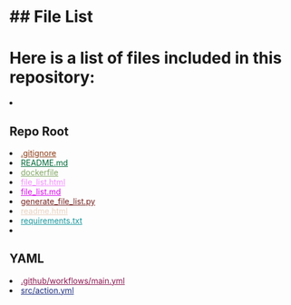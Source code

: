 # ## File List

# Here is a list of files included in this repository:

<li><h2>Repo Root</h2></li>
<li><a href="https://github.com/Nick2bad4u/generate-repo-file-list/blob/main/.gitignore" style="color: #8c3912;">.gitignore</a></li>
<li><a href="https://github.com/Nick2bad4u/generate-repo-file-list/blob/main/README.md" style="color: #016a3a;">README.md</a></li>
<li><a href="https://github.com/Nick2bad4u/generate-repo-file-list/blob/main/dockerfile" style="color: #83a766;">dockerfile</a></li>
<li><a href="https://github.com/Nick2bad4u/generate-repo-file-list/blob/main/file_list.html" style="color: #f18cfe;">file_list.html</a></li>
<li><a href="https://github.com/Nick2bad4u/generate-repo-file-list/blob/main/file_list.md" style="color: #d90bed;">file_list.md</a></li>
<li><a href="https://github.com/Nick2bad4u/generate-repo-file-list/blob/main/generate_file_list.py" style="color: #762422;">generate_file_list.py</a></li>
<li><a href="https://github.com/Nick2bad4u/generate-repo-file-list/blob/main/readme.html" style="color: #e8d1c0;">readme.html</a></li>
<li><a href="https://github.com/Nick2bad4u/generate-repo-file-list/blob/main/requirements.txt" style="color: #18969c;">requirements.txt</a></li>
<li><h2>YAML</h2></li>
<li><a href="https://github.com/Nick2bad4u/generate-repo-file-list/blob/main/.github/workflows/main.yml" style="color: #8a154e;">.github/workflows/main.yml</a></li>
<li><a href="https://github.com/Nick2bad4u/generate-repo-file-list/blob/main/src/action.yml" style="color: #1a2b7d;">src/action.yml</a></li>
</ul>